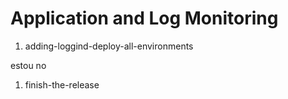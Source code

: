 # Application and Log Monitoring
1. adding-loggind-deploy-all-environments



estou no
1. finish-the-release


